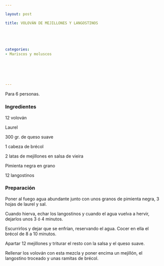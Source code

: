 ```yaml
---

layout: post

title: VOLOVÁN DE MEJILLONES Y LANGOSTINOS





categories:
- Mariscos y moluscos






---
```


Para 6 personas.

<h3>Ingredientes</h3>

12 volován

Laurel

300 gr. de queso suave

1 cabeza de brécol

2 latas de mejillones en salsa de vieira

Pimienta negra en grano

12 langostinos

<h3>Preparación</h3>

Poner al fuego agua abundante junto con unos granos de pimienta negra, 3 hojas de laurel y sal.

Cuando hierva, echar los langostinos y cuando el agua vuelva a hervir, dejarlos unos 3 ó 4 minutos.

Escurrirlos y dejar que se enfrían, reservando el agua. Cocer en ella el brécol de 8 a 10 minutos.

Apartar 12 mejillones y triturar el resto con la salsa y el queso suave.

Rellenar los volován con esta mezcla y poner encima un mejillón, el langostino troceado y unas ramitas de brécol.